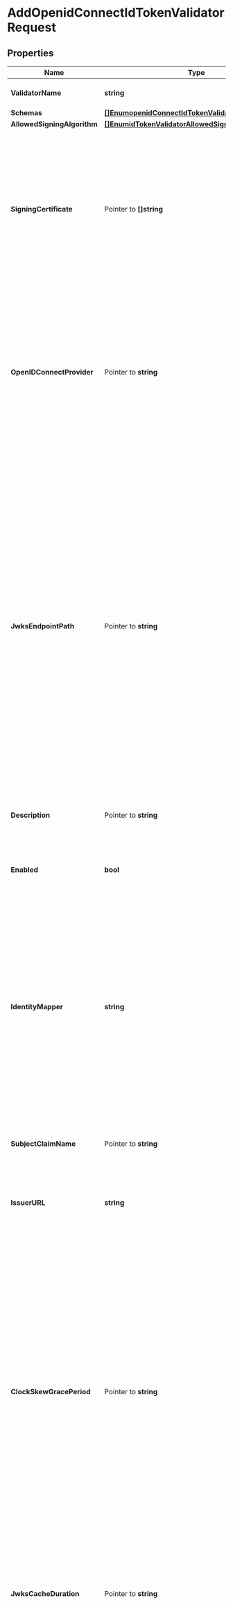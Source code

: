 # AddOpenidConnectIdTokenValidatorRequest

## Properties

Name | Type | Description | Notes
------------ | ------------- | ------------- | -------------
**ValidatorName** | **string** | Name of the new ID Token Validator | 
**Schemas** | [**[]EnumopenidConnectIdTokenValidatorSchemaUrn**](EnumopenidConnectIdTokenValidatorSchemaUrn.md) |  | 
**AllowedSigningAlgorithm** | [**[]EnumidTokenValidatorAllowedSigningAlgorithmProp**](EnumidTokenValidatorAllowedSigningAlgorithmProp.md) |  | 
**SigningCertificate** | Pointer to **[]string** | Specifies the locally stored certificates that may be used to validate the signature of an incoming ID token. This property may be specified if a JWKS endpoint should not be used to retrieve public signing keys. | [optional] 
**OpenIDConnectProvider** | Pointer to **string** | Specifies the OpenID Connect provider that issues ID tokens handled by this OpenID Connect ID Token Validator. This property is used in conjunction with the jwks-endpoint-path property. | [optional] 
**JwksEndpointPath** | Pointer to **string** | The relative path to the JWKS endpoint from which to retrieve one or more public signing keys that may be used to validate the signature of an incoming ID token. This path is relative to the base_url property defined for the validator&#39;s OpenID Connect provider. If jwks-endpoint-path is specified, the OpenID Connect ID Token Validator will not consult locally stored certificates for validating token signatures. | [optional] 
**Description** | Pointer to **string** | A description for this ID Token Validator | [optional] 
**Enabled** | **bool** | Indicates whether this ID Token Validator is enabled for use in the Directory Server. | 
**IdentityMapper** | **string** | Specifies the name of the Identity Mapper that should be used to correlate an ID token subject value to a user entry. The claim name from which to obtain the subject (i.e. the currently logged-in user) may be configured using the subject-claim-name property. | 
**SubjectClaimName** | Pointer to **string** | The name of the token claim that contains the subject; i.e., the authenticated user. | [optional] 
**IssuerURL** | **string** | Specifies the OpenID Connect provider&#39;s issuer URL. | 
**ClockSkewGracePeriod** | Pointer to **string** | Specifies the amount of clock skew that is tolerated by the ID Token Validator when evaluating whether a token is within its valid time interval. The duration specified by this parameter will be subtracted from the token&#39;s not-before (nbf) time and added to the token&#39;s expiration (exp) time, if present, to allow for any time difference between the local server&#39;s clock and the token issuer&#39;s clock. | [optional] 
**JwksCacheDuration** | Pointer to **string** | How often the ID Token Validator should refresh its cache of JWKS token signing keys. | [optional] 
**EvaluationOrderIndex** | **int32** | When multiple ID Token Validators are defined for a single Directory Server, this property determines the order in which the ID Token Validators are consulted. Values of this property must be unique among all ID Token Validators defined within Directory Server but not necessarily contiguous. ID Token Validators with lower values will be evaluated first to determine if they are able to validate the ID token. | 

## Methods

### NewAddOpenidConnectIdTokenValidatorRequest

`func NewAddOpenidConnectIdTokenValidatorRequest(validatorName string, schemas []EnumopenidConnectIdTokenValidatorSchemaUrn, allowedSigningAlgorithm []EnumidTokenValidatorAllowedSigningAlgorithmProp, enabled bool, identityMapper string, issuerURL string, evaluationOrderIndex int32, ) *AddOpenidConnectIdTokenValidatorRequest`

NewAddOpenidConnectIdTokenValidatorRequest instantiates a new AddOpenidConnectIdTokenValidatorRequest object
This constructor will assign default values to properties that have it defined,
and makes sure properties required by API are set, but the set of arguments
will change when the set of required properties is changed

### NewAddOpenidConnectIdTokenValidatorRequestWithDefaults

`func NewAddOpenidConnectIdTokenValidatorRequestWithDefaults() *AddOpenidConnectIdTokenValidatorRequest`

NewAddOpenidConnectIdTokenValidatorRequestWithDefaults instantiates a new AddOpenidConnectIdTokenValidatorRequest object
This constructor will only assign default values to properties that have it defined,
but it doesn't guarantee that properties required by API are set

### GetValidatorName

`func (o *AddOpenidConnectIdTokenValidatorRequest) GetValidatorName() string`

GetValidatorName returns the ValidatorName field if non-nil, zero value otherwise.

### GetValidatorNameOk

`func (o *AddOpenidConnectIdTokenValidatorRequest) GetValidatorNameOk() (*string, bool)`

GetValidatorNameOk returns a tuple with the ValidatorName field if it's non-nil, zero value otherwise
and a boolean to check if the value has been set.

### SetValidatorName

`func (o *AddOpenidConnectIdTokenValidatorRequest) SetValidatorName(v string)`

SetValidatorName sets ValidatorName field to given value.


### GetSchemas

`func (o *AddOpenidConnectIdTokenValidatorRequest) GetSchemas() []EnumopenidConnectIdTokenValidatorSchemaUrn`

GetSchemas returns the Schemas field if non-nil, zero value otherwise.

### GetSchemasOk

`func (o *AddOpenidConnectIdTokenValidatorRequest) GetSchemasOk() (*[]EnumopenidConnectIdTokenValidatorSchemaUrn, bool)`

GetSchemasOk returns a tuple with the Schemas field if it's non-nil, zero value otherwise
and a boolean to check if the value has been set.

### SetSchemas

`func (o *AddOpenidConnectIdTokenValidatorRequest) SetSchemas(v []EnumopenidConnectIdTokenValidatorSchemaUrn)`

SetSchemas sets Schemas field to given value.


### GetAllowedSigningAlgorithm

`func (o *AddOpenidConnectIdTokenValidatorRequest) GetAllowedSigningAlgorithm() []EnumidTokenValidatorAllowedSigningAlgorithmProp`

GetAllowedSigningAlgorithm returns the AllowedSigningAlgorithm field if non-nil, zero value otherwise.

### GetAllowedSigningAlgorithmOk

`func (o *AddOpenidConnectIdTokenValidatorRequest) GetAllowedSigningAlgorithmOk() (*[]EnumidTokenValidatorAllowedSigningAlgorithmProp, bool)`

GetAllowedSigningAlgorithmOk returns a tuple with the AllowedSigningAlgorithm field if it's non-nil, zero value otherwise
and a boolean to check if the value has been set.

### SetAllowedSigningAlgorithm

`func (o *AddOpenidConnectIdTokenValidatorRequest) SetAllowedSigningAlgorithm(v []EnumidTokenValidatorAllowedSigningAlgorithmProp)`

SetAllowedSigningAlgorithm sets AllowedSigningAlgorithm field to given value.


### GetSigningCertificate

`func (o *AddOpenidConnectIdTokenValidatorRequest) GetSigningCertificate() []string`

GetSigningCertificate returns the SigningCertificate field if non-nil, zero value otherwise.

### GetSigningCertificateOk

`func (o *AddOpenidConnectIdTokenValidatorRequest) GetSigningCertificateOk() (*[]string, bool)`

GetSigningCertificateOk returns a tuple with the SigningCertificate field if it's non-nil, zero value otherwise
and a boolean to check if the value has been set.

### SetSigningCertificate

`func (o *AddOpenidConnectIdTokenValidatorRequest) SetSigningCertificate(v []string)`

SetSigningCertificate sets SigningCertificate field to given value.

### HasSigningCertificate

`func (o *AddOpenidConnectIdTokenValidatorRequest) HasSigningCertificate() bool`

HasSigningCertificate returns a boolean if a field has been set.

### GetOpenIDConnectProvider

`func (o *AddOpenidConnectIdTokenValidatorRequest) GetOpenIDConnectProvider() string`

GetOpenIDConnectProvider returns the OpenIDConnectProvider field if non-nil, zero value otherwise.

### GetOpenIDConnectProviderOk

`func (o *AddOpenidConnectIdTokenValidatorRequest) GetOpenIDConnectProviderOk() (*string, bool)`

GetOpenIDConnectProviderOk returns a tuple with the OpenIDConnectProvider field if it's non-nil, zero value otherwise
and a boolean to check if the value has been set.

### SetOpenIDConnectProvider

`func (o *AddOpenidConnectIdTokenValidatorRequest) SetOpenIDConnectProvider(v string)`

SetOpenIDConnectProvider sets OpenIDConnectProvider field to given value.

### HasOpenIDConnectProvider

`func (o *AddOpenidConnectIdTokenValidatorRequest) HasOpenIDConnectProvider() bool`

HasOpenIDConnectProvider returns a boolean if a field has been set.

### GetJwksEndpointPath

`func (o *AddOpenidConnectIdTokenValidatorRequest) GetJwksEndpointPath() string`

GetJwksEndpointPath returns the JwksEndpointPath field if non-nil, zero value otherwise.

### GetJwksEndpointPathOk

`func (o *AddOpenidConnectIdTokenValidatorRequest) GetJwksEndpointPathOk() (*string, bool)`

GetJwksEndpointPathOk returns a tuple with the JwksEndpointPath field if it's non-nil, zero value otherwise
and a boolean to check if the value has been set.

### SetJwksEndpointPath

`func (o *AddOpenidConnectIdTokenValidatorRequest) SetJwksEndpointPath(v string)`

SetJwksEndpointPath sets JwksEndpointPath field to given value.

### HasJwksEndpointPath

`func (o *AddOpenidConnectIdTokenValidatorRequest) HasJwksEndpointPath() bool`

HasJwksEndpointPath returns a boolean if a field has been set.

### GetDescription

`func (o *AddOpenidConnectIdTokenValidatorRequest) GetDescription() string`

GetDescription returns the Description field if non-nil, zero value otherwise.

### GetDescriptionOk

`func (o *AddOpenidConnectIdTokenValidatorRequest) GetDescriptionOk() (*string, bool)`

GetDescriptionOk returns a tuple with the Description field if it's non-nil, zero value otherwise
and a boolean to check if the value has been set.

### SetDescription

`func (o *AddOpenidConnectIdTokenValidatorRequest) SetDescription(v string)`

SetDescription sets Description field to given value.

### HasDescription

`func (o *AddOpenidConnectIdTokenValidatorRequest) HasDescription() bool`

HasDescription returns a boolean if a field has been set.

### GetEnabled

`func (o *AddOpenidConnectIdTokenValidatorRequest) GetEnabled() bool`

GetEnabled returns the Enabled field if non-nil, zero value otherwise.

### GetEnabledOk

`func (o *AddOpenidConnectIdTokenValidatorRequest) GetEnabledOk() (*bool, bool)`

GetEnabledOk returns a tuple with the Enabled field if it's non-nil, zero value otherwise
and a boolean to check if the value has been set.

### SetEnabled

`func (o *AddOpenidConnectIdTokenValidatorRequest) SetEnabled(v bool)`

SetEnabled sets Enabled field to given value.


### GetIdentityMapper

`func (o *AddOpenidConnectIdTokenValidatorRequest) GetIdentityMapper() string`

GetIdentityMapper returns the IdentityMapper field if non-nil, zero value otherwise.

### GetIdentityMapperOk

`func (o *AddOpenidConnectIdTokenValidatorRequest) GetIdentityMapperOk() (*string, bool)`

GetIdentityMapperOk returns a tuple with the IdentityMapper field if it's non-nil, zero value otherwise
and a boolean to check if the value has been set.

### SetIdentityMapper

`func (o *AddOpenidConnectIdTokenValidatorRequest) SetIdentityMapper(v string)`

SetIdentityMapper sets IdentityMapper field to given value.


### GetSubjectClaimName

`func (o *AddOpenidConnectIdTokenValidatorRequest) GetSubjectClaimName() string`

GetSubjectClaimName returns the SubjectClaimName field if non-nil, zero value otherwise.

### GetSubjectClaimNameOk

`func (o *AddOpenidConnectIdTokenValidatorRequest) GetSubjectClaimNameOk() (*string, bool)`

GetSubjectClaimNameOk returns a tuple with the SubjectClaimName field if it's non-nil, zero value otherwise
and a boolean to check if the value has been set.

### SetSubjectClaimName

`func (o *AddOpenidConnectIdTokenValidatorRequest) SetSubjectClaimName(v string)`

SetSubjectClaimName sets SubjectClaimName field to given value.

### HasSubjectClaimName

`func (o *AddOpenidConnectIdTokenValidatorRequest) HasSubjectClaimName() bool`

HasSubjectClaimName returns a boolean if a field has been set.

### GetIssuerURL

`func (o *AddOpenidConnectIdTokenValidatorRequest) GetIssuerURL() string`

GetIssuerURL returns the IssuerURL field if non-nil, zero value otherwise.

### GetIssuerURLOk

`func (o *AddOpenidConnectIdTokenValidatorRequest) GetIssuerURLOk() (*string, bool)`

GetIssuerURLOk returns a tuple with the IssuerURL field if it's non-nil, zero value otherwise
and a boolean to check if the value has been set.

### SetIssuerURL

`func (o *AddOpenidConnectIdTokenValidatorRequest) SetIssuerURL(v string)`

SetIssuerURL sets IssuerURL field to given value.


### GetClockSkewGracePeriod

`func (o *AddOpenidConnectIdTokenValidatorRequest) GetClockSkewGracePeriod() string`

GetClockSkewGracePeriod returns the ClockSkewGracePeriod field if non-nil, zero value otherwise.

### GetClockSkewGracePeriodOk

`func (o *AddOpenidConnectIdTokenValidatorRequest) GetClockSkewGracePeriodOk() (*string, bool)`

GetClockSkewGracePeriodOk returns a tuple with the ClockSkewGracePeriod field if it's non-nil, zero value otherwise
and a boolean to check if the value has been set.

### SetClockSkewGracePeriod

`func (o *AddOpenidConnectIdTokenValidatorRequest) SetClockSkewGracePeriod(v string)`

SetClockSkewGracePeriod sets ClockSkewGracePeriod field to given value.

### HasClockSkewGracePeriod

`func (o *AddOpenidConnectIdTokenValidatorRequest) HasClockSkewGracePeriod() bool`

HasClockSkewGracePeriod returns a boolean if a field has been set.

### GetJwksCacheDuration

`func (o *AddOpenidConnectIdTokenValidatorRequest) GetJwksCacheDuration() string`

GetJwksCacheDuration returns the JwksCacheDuration field if non-nil, zero value otherwise.

### GetJwksCacheDurationOk

`func (o *AddOpenidConnectIdTokenValidatorRequest) GetJwksCacheDurationOk() (*string, bool)`

GetJwksCacheDurationOk returns a tuple with the JwksCacheDuration field if it's non-nil, zero value otherwise
and a boolean to check if the value has been set.

### SetJwksCacheDuration

`func (o *AddOpenidConnectIdTokenValidatorRequest) SetJwksCacheDuration(v string)`

SetJwksCacheDuration sets JwksCacheDuration field to given value.

### HasJwksCacheDuration

`func (o *AddOpenidConnectIdTokenValidatorRequest) HasJwksCacheDuration() bool`

HasJwksCacheDuration returns a boolean if a field has been set.

### GetEvaluationOrderIndex

`func (o *AddOpenidConnectIdTokenValidatorRequest) GetEvaluationOrderIndex() int32`

GetEvaluationOrderIndex returns the EvaluationOrderIndex field if non-nil, zero value otherwise.

### GetEvaluationOrderIndexOk

`func (o *AddOpenidConnectIdTokenValidatorRequest) GetEvaluationOrderIndexOk() (*int32, bool)`

GetEvaluationOrderIndexOk returns a tuple with the EvaluationOrderIndex field if it's non-nil, zero value otherwise
and a boolean to check if the value has been set.

### SetEvaluationOrderIndex

`func (o *AddOpenidConnectIdTokenValidatorRequest) SetEvaluationOrderIndex(v int32)`

SetEvaluationOrderIndex sets EvaluationOrderIndex field to given value.



[[Back to Model list]](../README.md#documentation-for-models) [[Back to API list]](../README.md#documentation-for-api-endpoints) [[Back to README]](../README.md)


